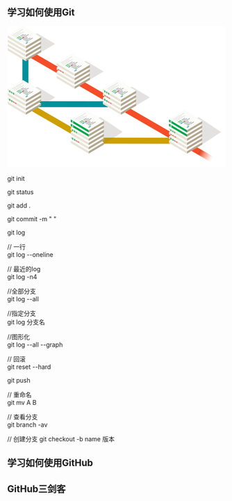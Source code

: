 ## 学习如何使用Git
![](./pic/branching-illustration@2x.png)



git init



git status

git add . 

git commit -m " "


git log   

// 一行  
git log --oneline

// 最近的log  
git log -n4 

//全部分支  
git log --all


//指定分支  
git log 分支名

//图形化  
git log --all --graph


// 回滚  
git reset --hard  


git push


// 重命名  
git mv A B

// 查看分支  
git branch -av

// 创建分支
git checkout -b name 版本


## 学习如何使用GitHub


## GitHub三剑客